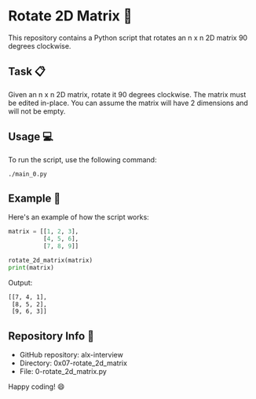 
# Rotate 2D Matrix :arrows_counterclockwise:

This repository contains a Python script that rotates an n x n 2D matrix 90 degrees clockwise.

## Task :clipboard:

Given an n x n 2D matrix, rotate it 90 degrees clockwise. The matrix must be edited in-place. You can assume the matrix will have 2 dimensions and will not be empty.

## Usage :computer:

To run the script, use the following command:

```bash
./main_0.py
```

## Example :eyes:

Here's an example of how the script works:

```python
matrix = [[1, 2, 3],
          [4, 5, 6],
          [7, 8, 9]]

rotate_2d_matrix(matrix)
print(matrix)
```

Output:

```bash
[[7, 4, 1],
 [8, 5, 2],
 [9, 6, 3]]
```

## Repository Info :file_folder:

- GitHub repository: alx-interview
- Directory: 0x07-rotate_2d_matrix
- File: 0-rotate_2d_matrix.py

Happy coding! :smile:

